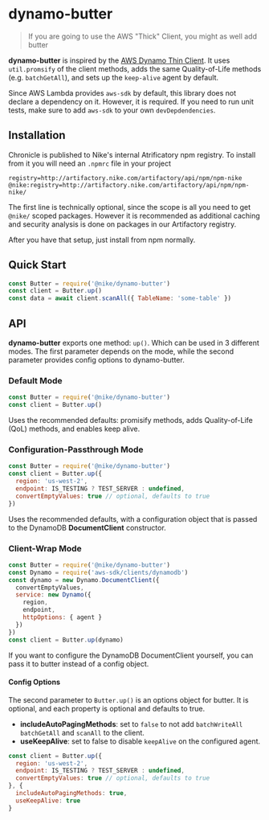 dynamo-butter
======

> If you are going to use the AWS "Thick" Client, you might as well add butter

**dynamo-butter** is inspired by the [AWS Dynamo Thin Client](https://github.com/Nike-Inc/aws-thin-dynamo-node). It uses `util.promsify` of the client methods, adds the same Quality-of-Life methods (e.g. `batchGetAll`), and sets up the `keep-alive` agent by default.

Since AWS Lambda provides `aws-sdk` by default, this library does not declare a dependency on it. However, it is required. If you need to run unit tests, make sure to add `aws-sdk` to your own `devDepdendencies`.

## Installation
Chronicle is published to Nike's internal Atrificatory npm registry. To install from it you will need an `.npmrc` file in your project

```
registry=http://artifactory.nike.com/artifactory/api/npm/npm-nike
@nike:registry=http://artifactory.nike.com/artifactory/api/npm/npm-nike/
```

The first line is technically optional, since the scope is all you need to get `@nike/` scoped packages. However it is recommended as additional caching and security analysis is done on packages in our Artifactory registry.

After you have that setup, just install from npm normally.

## Quick Start

```javascript
const Butter = require('@nike/dynamo-butter')
const client = Butter.up()
const data = await client.scanAll({ TableName: 'some-table' })
```

## API

**dynamo-butter** exports one method: `up()`. Which can be used in 3 different modes. The first parameter depends on the mode, while the second parameter provides config options to dynamo-butter.

### Default Mode
```javascript
const Butter = require('@nike/dynamo-butter')
const client = Butter.up()
```

Uses the recommended defaults: promisify methods, adds Quality-of-Life (QoL) methods, and enables keep alive.

### Configuration-Passthrough Mode
```javascript
const Butter = require('@nike/dynamo-butter')
const client = Butter.up({
  region: 'us-west-2',
  endpoint: IS_TESTING ? TEST_SERVER : undefined,
  convertEmptyValues: true // optional, defaults to true
})
```

Uses the recommended defaults, with a configuration object that is passed to the DynamoDB **DocumentClient** constructor.

### Client-Wrap Mode
```javascript
const Butter = require('@nike/dynamo-butter')
const Dynamo = require('aws-sdk/clients/dynamodb')
const dynamo = new Dynamo.DocumentClient({
  convertEmptyValues,
  service: new Dynamo({
    region,
    endpoint,
    httpOptions: { agent }
  })
})
const client = Butter.up(dynamo)
```

If you want to configure the DynamoDB DocumentClient yourself, you can pass it to butter instead of a config object.

#### Config Options
The second parameter to `Butter.up()` is an options object for butter. It is optional, and each property is optional and defaults to true.

* **includeAutoPagingMethods**: set to `false` to not add `batchWriteAll` `batchGetAll` and `scanAll` to the client.
* **useKeepAlive**: set to false to disable `keepAlive` on the configured agent.

```javascript
const client = Butter.up({
  region: 'us-west-2',
  endpoint: IS_TESTING ? TEST_SERVER : undefined,
  convertEmptyValues: true // optional, defaults to true
}, {
  includeAutoPagingMethods: true,
  useKeepAlive: true
}
```